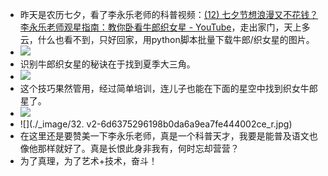 - 昨天是农历七夕，看了李永乐老师的科普视频：[(12) 七夕节想浪漫又不花钱？李永乐老师观星指南：教你卧看牛郎织女星 - YouTube](https://www.youtube.com/watch?v=ZRDtZjGCkgo)，走出家门，天上多云，什么也看不到，只好回家，用python脚本批量下载牛郎/织女星的图片。
- ![](./_image/IMG_8963.JPG)
- 识别牛郎织女星的秘诀在于找到夏季大三角。
- ![](./_image/牛郎织女星识别.jpg)
- 这个技巧果然管用，经过简单培训，连儿子也能在下面的星空中找到织女牛郎星了。
- ![](./_image/自然拍摄的牛郎织女星.jpg)
- ![](./_image/32. v2-6d6375296198b0da6a9ea7fe444002ce_r.jpg)
- 在这里还是要赞美一下李永乐老师，真是一个科普天才，我要是能普及语文也像他那样就好了。真是长恨此身非我有，何时忘却营营？
- 为了真理，为了艺术+技术，奋斗！
